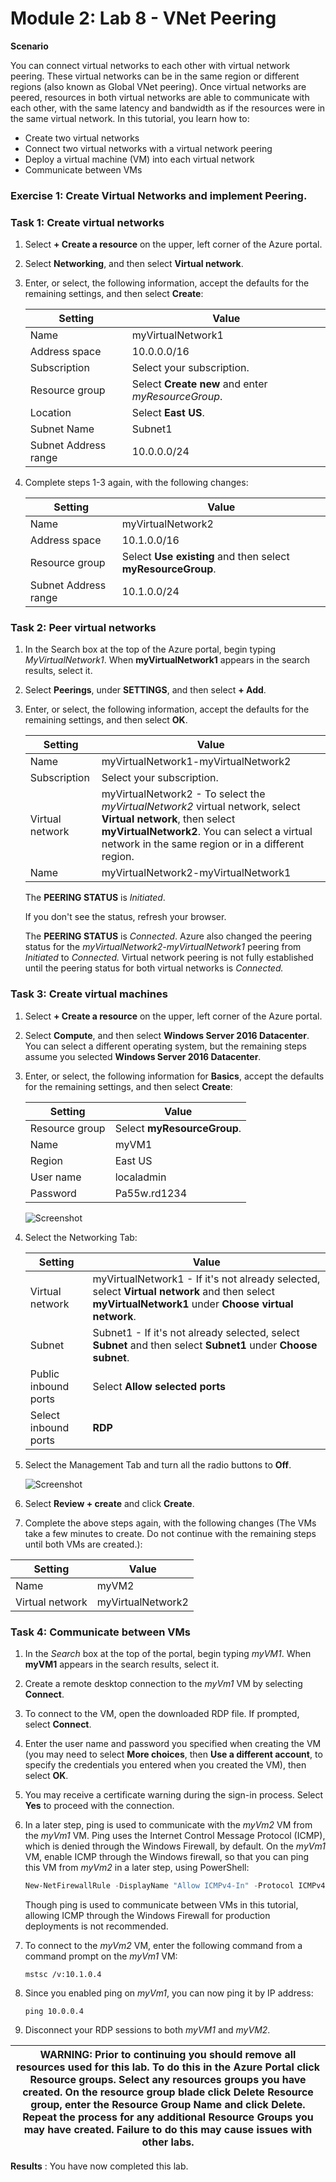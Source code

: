 # Module 2: Lab 8 - VNet Peering


**Scenario**

You can connect virtual networks to each other with virtual network peering. These virtual networks can be in the same region or different regions (also known as Global VNet peering). Once virtual networks are peered, resources in both virtual networks are able to communicate with each other, with the same latency and bandwidth as if the resources were in the same virtual network. In this tutorial, you learn how to:

- Create two virtual networks
- Connect two virtual networks with a virtual network peering
- Deploy a virtual machine (VM) into each virtual network
- Communicate between VMs


### Exercise 1: Create Virtual Networks and implement Peering.

### Task 1: Create virtual networks

1.  Select **+ Create a resource** on the upper, left corner of the Azure portal.
2.  Select **Networking**, and then select **Virtual network**.
3.  Enter, or select, the following information, accept the defaults for the remaining settings, and then select **Create**:

    |Setting|Value|
    |---|---|
    |Name|myVirtualNetwork1|
    |Address space|10.0.0.0/16|
    |Subscription| Select your subscription.|
    |Resource group| Select **Create new** and enter *myResourceGroup*.|
    |Location| Select **East US**.|
    |Subnet Name|Subnet1|
    |Subnet Address range|10.0.0.0/24|


4.  Complete steps 1-3 again, with the following changes:

    |Setting|Value|
    |---|---|
    |Name|myVirtualNetwork2|
    |Address space|10.1.0.0/16|
    |Resource group| Select **Use existing** and then select **myResourceGroup**.|
    |Subnet Address range|10.1.0.0/24|

### Task 2: Peer virtual networks

1.  In the Search box at the top of the Azure portal, begin typing *MyVirtualNetwork1*. When **myVirtualNetwork1** appears in the search results, select it.
2.  Select **Peerings**, under **SETTINGS**, and then select **+ Add**.

3.  Enter, or select, the following information, accept the defaults for the remaining settings, and then select **OK**.

    |Setting|Value|
    |---|---|
    |Name|myVirtualNetwork1-myVirtualNetwork2|
    |Subscription| Select your subscription.|
    |Virtual network|myVirtualNetwork2 - To select the *myVirtualNetwork2* virtual network, select **Virtual network**, then select **myVirtualNetwork2**. You can select a virtual network in the same region or in a different region.|
    |Name|myVirtualNetwork2-myVirtualNetwork1|

    The **PEERING STATUS** is *Initiated*.

    If you don't see the status, refresh your browser.

    The **PEERING STATUS** is *Connected*. Azure also changed the peering status for the *myVirtualNetwork2-myVirtualNetwork1* peering from *Initiated* to *Connected.* Virtual network peering is not fully established until the peering status for both virtual networks is *Connected.* 
    
    

### Task 3: Create virtual machines

1.  Select **+ Create a resource** on the upper, left corner of the Azure portal.
2.  Select **Compute**, and then select **Windows Server 2016 Datacenter**. You can select a different operating system, but the remaining steps assume you selected **Windows Server 2016 Datacenter**. 
3.  Enter, or select, the following information for **Basics**, accept the defaults for the remaining settings, and then select **Create**:

    |Setting|Value|
    |---|---|
    |Resource group| Select **myResourceGroup**.|
    |Name|myVM1|
    |Region| East US|
    |User name| localadmin |
    |Password| Pa55w.rd1234 |
       
     ![Screenshot](../Media/Module-2/cb5ebafc-7225-416e-bb48-0643001b8fe8.png)
   

5.  Select the Networking Tab:

    |Setting|Value|
    |---|---|
    |Virtual network| myVirtualNetwork1 - If it's not already selected, select **Virtual network** and then select **myVirtualNetwork1** under **Choose virtual network**.|
    |Subnet| Subnet1 - If it's not already selected, select **Subnet** and then select **Subnet1** under **Choose subnet**.|
    |Public inbound ports| Select **Allow selected ports**|
    |Select inbound ports| **RDP** |


1.  Select the Management Tab and turn all the radio buttons to **Off**.

     ![Screenshot](../Media/Module-2/4084f585-093d-465a-90b9-ebf85d57fb26.png)

6.  Select **Review + create** and click **Create**.


1.  Complete the above steps again, with the following changes (The VMs take a few minutes to create. Do not continue with the remaining  steps until both VMs are created.):

 |Setting|Value|
 |---|---|
 |Name | myVM2|
 |Virtual network | myVirtualNetwork2|




### Task 4: Communicate between VMs

1.  In the *Search* box at the top of the portal, begin typing *myVM1*. When **myVM1** appears in the search results, select it.
2.  Create a remote desktop connection to the *myVm1* VM by selecting **Connect**.

3.  To connect to the VM, open the downloaded RDP file. If prompted, select **Connect**.
4.  Enter the user name and password you specified when creating the VM (you may need to select **More choices**, then **Use a different account**, to specify the credentials you entered when you created the VM), then select **OK**.
5.  You may receive a certificate warning during the sign-in process. Select **Yes** to proceed with the connection.
6.  In a later step, ping is used to communicate with the *myVm2* VM from the *myVm1* VM. Ping uses the Internet Control Message Protocol (ICMP), which is denied through the Windows Firewall, by default. On the *myVm1* VM, enable ICMP through the Windows firewall, so that you can ping this VM from *myVm2* in a later step, using PowerShell:

    ```powershell
    New-NetFirewallRule -DisplayName "Allow ICMPv4-In" -Protocol ICMPv4
    ```
    
    Though ping is used to communicate between VMs in this tutorial, allowing ICMP through the Windows Firewall for production deployments is not recommended.

7.  To connect to the *myVm2* VM, enter the following command from a command prompt on the *myVm1* VM:

    ```cli
    mstsc /v:10.1.0.4
    ```
    
8.  Since you enabled ping on *myVm1*, you can now ping it by IP address:

    ```cli
    ping 10.0.0.4
    ```
    
9.  Disconnect your RDP sessions to both *myVM1* and *myVM2*.


| WARNING: Prior to continuing you should remove all resources used for this lab.  To do this in the **Azure Portal** click **Resource groups**.  Select any resources groups you have created.  On the resource group blade click **Delete Resource group**, enter the Resource Group Name and click **Delete**.  Repeat the process for any additional Resource Groups you may have created. **Failure to do this may cause issues with other labs.** |
| --- |

**Results** : You have now completed this lab.


